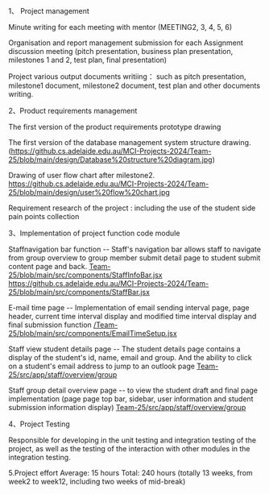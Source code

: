 
1、 Project management

  Minute writing for each meeting with mentor (MEETING2, 3, 4, 5, 6)
  
  Organisation and report management submission for each Assignment discussion meeting (pitch presentation, business plan presentation, milestones 1 and 2, test plan, final presentation)
  
  Project various output documents writiing： such as pitch presentation, milestone1 document, milestone2 document, test plan and other documents writing.
  
  
  
  
2、Product requirements management

  The first version of the product requirements prototype drawing
  
  The first version of the database management system structure drawing. (https://github.cs.adelaide.edu.au/MCI-Projects-2024/Team-25/blob/main/design/Database%20structure%20diagram.jpg)
  
  Drawing of user flow chart after milestone2.   https://github.cs.adelaide.edu.au/MCI-Projects-2024/Team-25/blob/main/design/user%20flow%20chart.jpg 
  
  Requirement research of the project : including the use of the student side pain points collection 
  
  
 
  
 3、Implementation of project function code module
  

   Staffnavigation bar function	-- Staff's navigation bar allows staff to navigate from group overview to group member submit detail page to student submit content page and   back. [Team-25/blob/main/src/components/StaffInfoBar.jsx](https://github.cs.adelaide.edu.au/MCI-Projects-2024/Team-25/blob/main/src/components/StaffInfoBar.jsx)
https://github.cs.adelaide.edu.au/MCI-Projects-2024/Team-25/blob/main/src/components/StaffBar.jsx

  E-mail time page  -- Implementation of email sending interval page, page header,    current time interval display and modified time interval display and final submission   function   [/Team-25/blob/main/src/components/EmailTimeSetup.jsx](https://github.cs.adelaide.edu.au/MCI-Projects-2024/Team-25/blob/main/src/components/StaffInfoBar.jsx)

 Staff view student details page -- The student details page contains a display of the student's id, name, email and group. And the ability to click on a student's   email address to   jump to an outlook page  [Team-25/src/app/staff/overview/group ](https://github.cs.adelaide.edu.au/MCI-Projects-2024/Team-25/blob/main/src/components/StaffdetailSel.jsx)
  
Staff group detail overview page  -- to view the student draft and final page implementation (page page top bar, sidebar, user information and student submission            information display) [Team-25/src/app/staff/overview/group ](https://github.cs.adelaide.edu.au/MCI-Projects-2024/Team-25/tree/main/src/app/staff/overview/group/%5Bnum%5D)

   
   
   
4、Project Testing	

Responsible for developing in the unit testing and integration testing of the project, as well as the testing of the interaction with other modules in the integration testing.


5.Project effort Average: 15 hours
Total: 240 hours (totally 13 weeks, from week2 to week12, including two weeks of mid-break)

 
  
  
   
 
